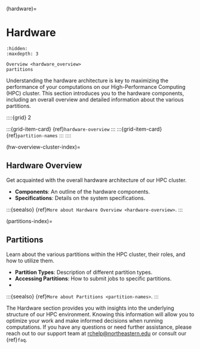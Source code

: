 (hardware)=
# Hardware

```{toctree}
:hidden:
:maxdepth: 3

Overview <hardware_overview>
partitions
```
Understanding the hardware architecture is key to maximizing the performance of your computations on our High-Performance Computing (HPC) cluster. This section introduces you to the hardware components, including an overall overview and detailed information about the various partitions.

::::{grid} 2

:::{grid-item-card} {ref}`hardware-overview`
:::
:::{grid-item-card} {ref}`partition-names`
:::
::::

(hw-overview-cluster-index)=
## Hardware Overview
Get acquainted with the overall hardware architecture of our HPC cluster.

- **Components**: An outline of the hardware components.
- **Specifications**: Details on the system specifications.

:::{seealso}
{ref}`More about Hardware Overview <hardware-overview>`.
:::

(partitions-index)=
## Partitions
Learn about the various partitions within the HPC cluster, their roles, and how to utilize them.

- **Partition Types**: Description of different partition types.
- **Accessing Partitions**: How to submit jobs to specific partitions.
-
:::{seealso}
{ref}`More about Partitions <partition-names>`.
:::

The Hardware section provides you with insights into the underlying structure of our HPC environment. Knowing this information will allow you to optimize your work and make informed decisions when running computations. If you have any questions or need further assistance, please reach out to our support team at <rchelp@northeastern.edu> or consult our {ref}`faq`.
